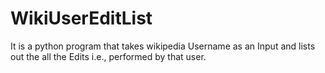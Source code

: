 # WikiUserEditList
It is a python program that takes wikipedia Username as an Input and lists out the all the Edits i.e., performed by that user.
